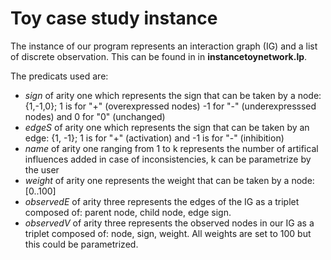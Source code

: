 
# Toy case study instance

The instance of our program represents an interaction graph (IG) and a list of discrete observation. This can be found in  in **instancetoynetwork.lp**.

The predicats used are:

<ul>
<li> <i>sign</i> of arity one which represents the sign that can be taken by a node: {1,-1,0}; 1 is for "+" (overexpressed nodes) -1 for "-" (underexpresssed nodes) and 0 for "0" (unchanged)</li>
<li> <i>edgeS</i> of arity one which represents the sign that can be taken by an edge: {1, -1}; 1 is for "+" (activation) and -1 is for "-" (inhibition)</li>
<li> <i>name</i> of arity one ranging from 1 to k represents the number of artifical influences added in case of inconsistencies, k can be parametrize by the user </li>
<li><i>weight</i> of arity one represents the weight that can be taken by a node: [0..100]</li>
<li><i>observedE</i> of arity three represents the edges of the IG as a triplet composed of: parent node, child node, edge sign.</li>
<li><i>observedV</i> of arity three represents the observed nodes in our IG as a triplet composed of: node, sign, weight. All weights are set to 100 but this could be parametrized. </li>

</ul>
